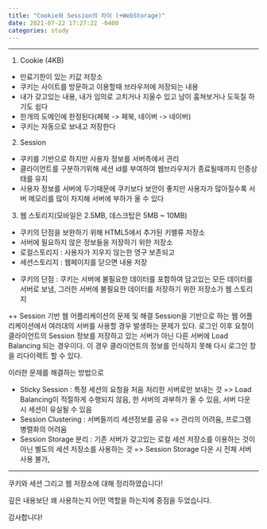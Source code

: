 ```yaml
---
title: "Cookie와 Session의 차이 (+WebStorage)"
date: 2021-07-22 17:27:22 -0400
categories: study
---
```


----
1. Cookie (4KB)
- 만료기한이 있는 키값 저장소
- 쿠키는 사이트를 방문하고 이용할때 브라우저에 저장되는 내용
- 내가 갖고있는 내용, 내가 임의로 고치거나 지울수 있고 남이 훔쳐보거나 도둑질 하기도 쉽다
- 한개의 도메인에 한정된다(페북 -> 페북, 네이버 -> 네이버)
- 쿠키는 자동으로 보내고 저장한다

2. Session
- 쿠키를 기반으로 하지만 사용자 정보를 서버측에서 관리
- 클라이언트를 구분하기위해 세션 id를 부여하여 웹브라우저가 종료될때까지 인증상태를 유지
- 사용자 정보를 서버에 두기때문에 쿠키보다 보안이 좋지만 사용자가 많아질수록 서버 메모리를 많이 차지해 서버에 부하가 올 수 있다


 3. 웹 스토리지(모바일은 2.5MB, 데스크탑은 5MB ~ 10MB)
 - 쿠키의 단점을 보완하기 위해 HTML5에서 추가된 키밸류 저장소
 - 서버에 필요하지 않은 정보들을 저장하기 위한 저장소
 - 로컬스토리지 : 사용자가 지우지 않는한 영구 보존되고
 - 세션스토리지 : 웹페이지를 닫으면 내용 저장

* 쿠키의 단점 : 쿠키는 서버에 불필요한 데이터를 포함하여 담고있는 모든 데이터를 서버로 보냄, 그러한 서버에 불필요한 데이터를 저장하기 위한 저장소가 웹 스토리지

++ Session 기반 웹 어플리케이션의 문제 및 해결
Session을 기반으로 하는 웹 어플리케이션에서 여러대의 서버를 사용할 경우 발생하는 문제가 있다.
로그인 이후 요청이 클라이언트의 Session 정보를 저장하고 있는 서버가 아닌 다른 서버에 Load Balancing 되는 경우이다.
이 경우 클라이언트의 정보를 인식하지 못해 다시 로그인 창을 리다이렉트 할 수 있다.

이러한 문제를 해결하는 방법으로
- Sticky Session : 특정 세션의 요청을 처음 처리한 서버로만 보내는 것
 => Load Balancing이 적절하게 수행되지 않음, 한 서버의 과부하가 올 수 있음, 서버 다운 시 세션이 유실될 수 있음
- Session Clustering : 서버들끼리 세션정보를 공유
 => 관리의 어려움, 프로그램 병렬화의 어려움
- Session Storage 분리 : 기존 서버가 갖고있는 로컬 세션 저장소를 이용하는 것이 아닌 별도의 세션 저장소를 사용하는 것
 => Session Storage 다운 시 전체 서버 사용 불가, 
 
----

쿠키와 세션 그리고 웹 저장소에 대해 정리하였습니다!

깊은 내용보단 왜 사용하는지 어떤 역할을 하는지에 중점을 두었습니다.

감사합니다!
